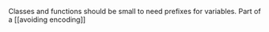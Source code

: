 Classes and functions should be small to need prefixes for variables.
Part of a [[avoiding encoding]]